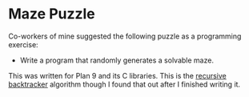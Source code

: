 Maze Puzzle
===========

Co-workers of mine suggested the following puzzle as a programming
exercise:

* Write a program that randomly generates a solvable maze.

This was written for Plan 9 and its C libraries. This is the 
[recursive backtracker](http://en.wikipedia.org/wiki/Maze_generation_algorithm#Recursive_backtracker)
algorithm though I found that out after I finished writing it.
